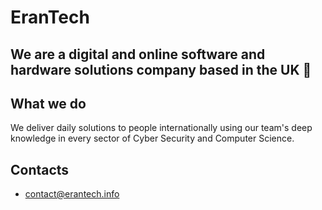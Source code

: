 # EranTech
We are a digital and online software and hardware solutions company based in the UK 📍
---

## What we do
We deliver daily solutions to people internationally using our team's deep knowledge in every sector of Cyber Security and Computer Science.

## Contacts
- contact@erantech.info

